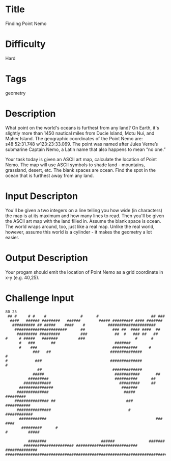 # Title

Finding Point Nemo

# Difficulty

Hard

# Tags

geometry

# Description

What point on the world's oceans is furthest from any land? On Earth, it's slightly more than 1450 nautical miles from Ducie Island, Motu Nui, and Maher Island. The geographic coordinates of the Point Nemo are: s48:52:31.748 w123:23:33.069. The point was named after Jules Verne’s submarine Captain Nemo, a Latin name that also happens to mean “no one.” 

Your task today is given an ASCII art map, calculate the location of Point Nemo. The map will use ASCII symbols to shade land - mountains, grassland, desert, etc. The blank spaces are ocean. Find the spot in the ocean that is furthest away from any land.

# Input Descripton

You'll be given a two integers on a line telling you how wide (in characters) the map is at its maximum and how many lines to read. Then you'll be given the ASCII art map with the land filled in. Assume the blank space is ocean. The world wraps around, too, just like a real map. Unlike the real world, however, assume this world is a cylinder - it makes the geometry a lot easier. 

# Output Description

Your progam should emit the location of Point Nemo as a grid coordinate in x-y (e.g. 40,25). 

# Challenge Input

    80 25
     ## #     # #    #               #      #                       ## ###         
	  ####   ###### ########   ######        ##### ######### #### #######
	   ########## ## #####    ####    #          #####################
	    #######################      ##            ### ##  #### ####  ##
		 ######### #########         ###            ##  #   ### ##   ##
	#	  # #####   #######         ###                      #      #
		  #   ###       ##                          ####### 
		  #    ###                                 ###########     #
		        ###   ##                          ##############              #
	#    		 ###                              ##############                #
				  ##                               #############
				#####                               ###########       ##
			  #########                             ##########      ##
			############                              #########     ##
		  ###############                              #######
		 ##############                                 #####           #########
		############### ##                               ###           ###########
		 ###############                                  #           ############
		  ############                                                ###   ####
		   #########      #                                
    #	      #####
			  
			  ########                        ######               #######
			###################### ###########################  ##############
	##############################################################################
